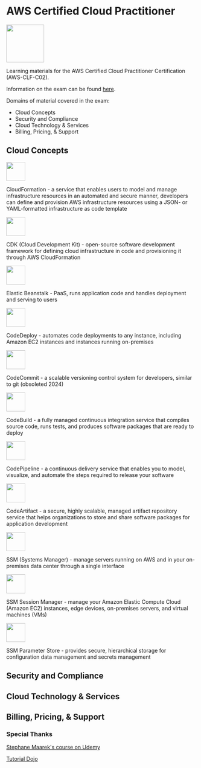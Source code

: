 # AWS Certified Cloud Practitioner
<img src="https://d1.awsstatic.com/training-and-certification/certification-badges/AWS-Certified-Cloud-Practitioner_badge.634f8a21af2e0e956ed8905a72366146ba22b74c.png" width="100" />

Learning materials for the AWS Certified Cloud Practitioner Certification (AWS-CLF-C02).

Information on the exam can be found [here](https://aws.amazon.com/certification/certified-cloud-practitioner/).

Domains of material covered in the exam: 
* Cloud Concepts
* Security and Compliance
* Cloud Technology & Services
* Billing, Pricing, & Support

<h2 id="1-cloud-concepts">Cloud Concepts</h2>

<img src="https://github.com/cgrundman/aws-clf-c02/blob/main/icons/CloudFormation.png" width="50"/>

CloudFormation - a service that enables users to model and manage infrastructure resources in an automated and secure manner, developers can define and provision AWS infrastructure resources using a JSON- or YAML-formatted infrastructure as code template
  
<img src="https://github.com/cgrundman/aws-clf-c02/blob/main/icons/Cloud-Development-Kit.png" width="50"/>

CDK (Cloud Development Kit) - open-source software development framework for defining cloud infrastructure in code and provisioning it through AWS CloudFormation

<img src="https://github.com/cgrundman/aws-clf-c02/blob/main/icons/Elastic-Beanstalk.png" width="50"/>

Elastic Beanstalk - PaaS, runs application code and handles deployment and serving to users

<img src="https://github.com/cgrundman/aws-clf-c02/blob/main/icons/CodeDeploy.png" width="50"/>

CodeDeploy - automates code deployments to any instance, including Amazon EC2 instances and instances running on-premises

<img src="https://github.com/cgrundman/aws-clf-c02/blob/main/icons/CodeCommit.png" width="50"/>

CodeCommit - a scalable versioning control system for developers, similar to git (obsoleted 2024)

<img src="https://github.com/cgrundman/aws-clf-c02/blob/main/icons/CodeBuild.png" width="50"/>

CodeBuild - a fully managed continuous integration service that compiles source code, runs tests, and produces software packages that are ready to deploy

<img src="https://github.com/cgrundman/aws-clf-c02/blob/main/icons/CodePipeline.png" width="50"/>

CodePipeline - a continuous delivery service that enables you to model, visualize, and automate the steps required to release your software

<img src="https://github.com/cgrundman/aws-clf-c02/blob/main/icons/CodeArtifact.png" width="50"/>

CodeArtifact - a secure, highly scalable, managed artifact repository service that helps organizations to store and share software packages for application development

<img src="https://github.com/cgrundman/aws-clf-c02/blob/main/icons/Systems-Manager.png" width="50"/>

SSM (Systems Manager) - manage servers running on AWS and in your on-premises data center through a single interface

<img src="https://github.com/cgrundman/aws-clf-c02/blob/main/icons/Systems-Manager_Session-Manager.png" width="50"/>

SSM Session Manager - manage your Amazon Elastic Compute Cloud (Amazon EC2) instances, edge devices, on-premises servers, and virtual machines (VMs)

<img src="https://github.com/cgrundman/aws-clf-c02/blob/main/icons/Systems-Manager_Parameter-Store.png" width="50"/>

SSM Parameter Store - provides secure, hierarchical storage for configuration data management and secrets management

<h2 id="2-security-compliance">Security and Compliance</h2>

<h2 id="3-cloud-tech-services">Cloud Technology & Services</h2>

<h2 id="4-billing-pricing-support">Billing, Pricing, & Support</h2>

### Special Thanks

[Stephane Maarek's course on Udemy](https://www.udemy.com/course/aws-certified-cloud-practitioner-new/)

[Tutorial Dojo](https://tutorialsdojo.com/)
